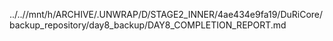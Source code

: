 ../..//mnt/h/ARCHIVE/.UNWRAP/D/STAGE2_INNER/4ae434e9fa19/DuRiCore/backup_repository/day8_backup/DAY8_COMPLETION_REPORT.md